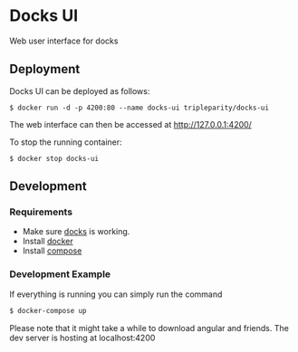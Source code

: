 # Docks UI
Web user interface for docks

## Deployment
Docks UI can be deployed as follows:
```
$ docker run -d -p 4200:80 --name docks-ui tripleparity/docks-ui
```
The web interface can then be accessed at http://127.0.0.1:4200/


To stop the running container:
```
$ docker stop docks-ui
```

## Development
### Requirements
- Make sure [docks](https://github.com/TripleParity/docks) is working.
- Install [docker](https://docs.docker.com/install/)
- Install [compose](https://docs.docker.com/compose/install/)

### Development Example
If everything is running you can simply run the command

```bash
$ docker-compose up
```
Please note that it might take a while to download angular and friends. The dev server is hosting at localhost:4200
